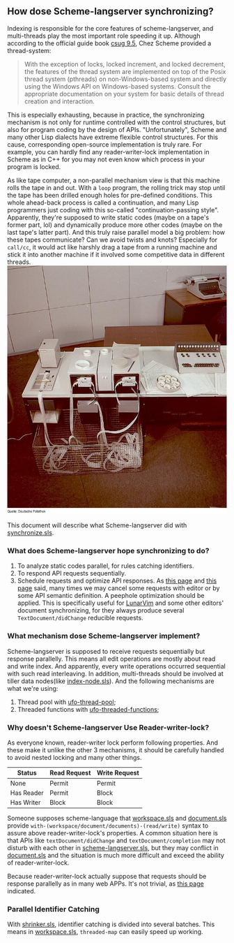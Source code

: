 ## How dose Scheme-langserver synchronizing?

Indexing is responsible for the core features of scheme-langserver, and multi-threads play the most important role speeding it up. Although according to the official guide book [csug 9.5](https://cisco.github.io/ChezScheme/csug9.5), Chez Scheme provided a thread-system: 
> With the exception of locks, locked increment, and locked decrement, the features of the thread system are implemented on top of the Posix thread system (pthreads) on non-Windows-based system and directly using the Windows API on Windows-based systems.  Consult the appropriate documentation on your system for basic details of thread creation and interaction.

This is especially exhausting, because in practice, the synchronizing mechanism is not only for runtime controlled with the control structures, but also for program coding by the design of APIs. "Unfortunately", Scheme and many other Lisp dialects have extreme flexible control structures. For this cause, corresponding open-source implementation is truly rare. For example, you can hardly find any reader-writer-lock implementation in Scheme as in C++ for you may not even know which process in your program is locked.


As like tape computer, a non-parallel mechanism view is that this machine rolls the tape in and out. With a `loop` program, the rolling trick may stop until the tape has been drilled enough holes for pre-defined conditions. This whole ahead-back process is called a continuation, and many Lisp programmers just coding with this so-called "continuation-passing style". Apparently, they're supposed to write static codes (maybe on a tape's former part, lol) and dynamically produce more other codes (maybe on the last tape's latter part). And this truly raise parallel model a big problem: how these tapes communicate? Can we avoid twists and knots? Especially for `call/cc`, it would act like harshly drag a tape from a running machine and stick it into another machine if it involved some competitive data in different threads.
![Tape Computer](../figure/tape-computer.png "Tape Computer")

This document will describe what Scheme-langserver did with [synchronize.sls](../../util/synchronize.sls).

### What does Scheme-langserver hope synchronizing to do?
1. To analyze static codes parallel, for rules catching identifiers.
2. To respond API requests sequentially. 
3. Schedule requests and optimize API responses. As [this page](https://microsoft.github.io/language-server-protocol/specifications/lsp/3.17/specification/#dollarRequests) and [this page](https://microsoft.github.io/language-server-protocol/specifications/lsp/3.17/specification/#messageOrdering) said, many times we may cancel some requests with editor or by some API semantic definition. A peephole optimization should be applied. This is specifically useful for [LunarVim](https://www.lunarvim.org/) and some other editors' document synchronizing, for they always produce several `TextDocument/didChange` reducible requests.

### What mechanism dose Scheme-langserver implement?
Scheme-langserver is supposed to receive requests sequentially but response parallelly. This means all edit operations are mostly about read and write index. And apparently, every write operations occurred sequential with such read interleaving. In addition, multi-threads should be involved at tiller data nodes(like [index-node.sls](../../virtual-file-system/index-node.sls)). And the following mechanisms are what we're using:
1. Thread pool with [ufo-thread-pool](https://github.com/ufo5260987423/ufo-thread-pool);
2. Threaded functions with [ufo-threaded-functions](https://github.com/ufo5260987423/ufo-threaded-function);

### Why doesn't Scheme-langserver Use Reader-writer-lock?
As everyone known, reader-writer lock perform following properties. And these make it unlike the other 3 mechanisms, it should be carefully handled to avoid nested locking and many other things.

| Status     | Read Request | Write Request |
|------------|--------------|---------------|
| None       | Permit       | Permit        |
| Has Reader | Permit       | Block         |
| Has Writer | Block        | Block         |

Someone supposes scheme-language that [workspace.sls](../../analysis/workspace.sls) and [document.sls](../../virtual-file-system/document.sls) provide `with-(workspace/document/documents)-(read/write)` syntax to assure above reader-writer-lock's properties. A common situation here is that APIs like `textDocument/didChange` and `textDocument/completion` may not disturb with each other in [scheme-langserver.sls](../../scheme-langserver.sls), but they may conflict in [document.sls](../../virtual-file-system/document.sls) and the situation is much more difficult and exceed the ability of reader-writer-lock.

Because reader-writer-lock actually suppose that requests should be response parallelly as in many web APPs. It's not trivial, as [this page](https://microsoft.github.io/language-server-protocol/specifications/lsp/3.17/specification/#dollarRequests) indicated.

### Parallel Identifier Catching
With [shrinker.sls](../../analysis/dependency/shrinker.sls), identifier catching is divided into several batches. This means in [workspace.sls](../../analysis/workspace.sls), `threaded-map` can easily speed up working.
